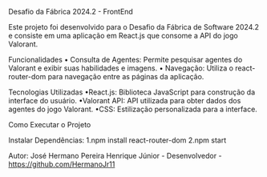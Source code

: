 Desafio da Fábrica 2024.2 - FrontEnd

Este projeto foi desenvolvido para o Desafio da Fábrica de Software 2024.2 e consiste em uma aplicação em React.js que consome a API do jogo Valorant.

Funcionalidades
• Consulta de Agentes: Permite pesquisar agentes do Valorant e exibir suas habilidades e imagens.
• Navegação: Utiliza o react-router-dom para navegação entre as páginas da aplicação.

Tecnologias Utilizadas
•React.js: Biblioteca JavaScript para construção da interface do usuário.
•Valorant API: API utilizada para obter dados dos agentes do jogo Valorant.
•CSS: Estilização personalizada para a interface.

Como Executar o Projeto

Instalar Dependências:
1.npm install react-router-dom
2.npm start

Autor: José Hermano Pereira Henrique Júnior - Desenvolvedor - https://github.com/HermanoJr11


